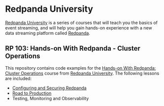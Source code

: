 # Redpanda University
[Redpanda University][rpu] is a series of courses that will teach you the basics of event streaming, and will help you gain hands-on experience with a new data streaming platform called [Redpanda][rp].

## RP 103: Hands-on With Redpanda - Cluster Operations
This repository contains code examples for the [Hands-on With Redpanda: Cluster Operations][course-link] course from [Redpanda University][rpu]. The following lessons are included:


- [Configuring and Securing Redpanda][lesson-01]
- [Road to Production][lesson-02]
- Testing, Monitoring and Observability

[lesson-01]: /01-config
[lesson-02]: /02-road-to-production

[course-link]: https://university.redpanda.com/courses/hands-on-redpanda-cluster-operations-1
[rp]: https://redpanda.com/
[rpu]: https://university.redpanda.com/
